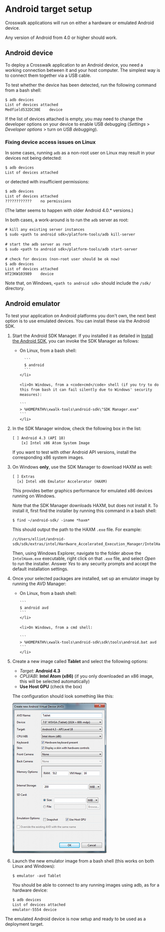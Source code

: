 # Android target setup

Crosswalk applications will run on either a hardware or emulated Android device.

Any version of Android from 4.0 or higher should work.

## Android device

To deploy a Crosswalk application to an Android device, you need a working connection between it and your host computer. The simplest way is to connect them together via a USB cable.

To test whether the device has been detected, run the following command from a bash shell:

    $ adb devices
    List of devices attached
    Medfield532DC30E	device

If the list of devices attached is empty, you may need to change the developer options on your device to enable USB debugging (*Settings* &gt; *Developer options* &gt; turn on *USB debugging*).

### Fixing device access issues on Linux

In some cases, running `adb` as a non-root user on Linux may result in your devices not being detected:

    $ adb devices
    List of devices attached

or detected with insufficient permissions:

    $ adb devices
    List of devices attached
    ????????????	no permissions

(The latter seems to happen with older Android 4.0.* versions.)

In both cases, a work-around is to run the `adb` server as root:

    # kill any existing server instances
    $ sudo <path to android sdk>/platform-tools/adb kill-server

    # start the adb server as root
    $ sudo <path to android sdk>/platform-tools/adb start-server

    # check for devices (non-root user should be ok now)
    $ adb devices
    List of devices attached
    HT23KW103989	device

Note that, on Windows, `<path to android sdk>` should include the `/sdk/` directory.

## Android emulator

To test your application on Android platforms you don't own, the next best option is to use emulated devices. You can install these via the Android SDK.

<ol>

<li>
  <p>Start the Android SDK Manager. If you installed it as detailed in <a href="#documentation/getting_started/host_setup/Optional:-installing-tools-for-Android-targets">Install the Android SDK</a>, you can invoke the SDK Manager as follows:</p>

  <ul>
    <li>
      <p>On Linux, from a bash shell:

      ```
      $ android
      ```
    </li>

    <li>On Windows, from a <code>cmd</code> shell (if you try to do this from bash it can fail silently due to Windows' security measures):

    ```
    > %HOMEPATH%\xwalk-tools\android-sdk\"SDK Manager.exe"
    ```
    </li>
  </ul>
</li>

<li>
  <p>In the SDK Manager window, check the following box in the list:</p>

  ```
  [ ] Android 4.3 (API 18)
      [x] Intel x86 Atom System Image
  ```

  <p>If you want to test with other Android API versions, install the corresponding x86 system images.</p>
</li>

<li>
  <p>On Windows <strong>only</strong>, use the SDK Manager to download HAXM as well:</p>

  ```
  [ ] Extras
    [x] Intel x86 Emulator Accelerator (HAXM)
  ```

  <p>This provides better graphics performance for emulated x86 devices running on Windows.</p>

  <p>Note that the SDK Manager downloads HAXM, but does not install it. To install it, first find the installer by running this command in a bash shell:</p>

  ```
  $ find ~/android-sdk/ -iname *haxm*
  ```

  <p>This should output the path to the HAXM <code>.exe</code> file. For example:</p>

  ```
  /c/Users/elliot/android-sdk/sdk/extras/intel/Hardware_Accelerated_Execution_Manager/IntelHaxm.exe
  ```

  <p>Then, using Windows Explorer, navigate to the folder above the <code>IntelHaxm.exe</code> executable, right click on that <code>.exe</code> file, and select <em>Open</em> to run the installer. Answer <em>Yes</em> to any security prompts and accept the default installation settings.</p>
</li>

<li>
  <p>Once your selected packages are installed, set up an emulator image by running the AVD Manager:</p>

  <ul>
    <li>On Linux, from a bash shell:

    ```
    $ android avd
    ```
    </li>

    <li>On Windows, from a cmd shell:

    ```
    > %HOMEPATH%\xwalk-tools\android-sdk\sdk\tools\android.bat avd
    ```
    </li>
  </ul>
</li>

<li>
  <p>Create a new image called <strong>Tablet</strong> and select the following options:</p>

  <ul>
    <li><em>Target</em>: <strong>Android 4.3</strong></li>
    <li><em>CPU/ABI</em>: <strong>Intel Atom (x86)</strong> (if you only downloaded an x86 image, this will be selected automatically)</li>
    <li><strong>Use Host GPU</strong> (check the box)</li>
  </ul>

  <p>The configuration should look something like this:</p>

  <p><img src='assets/emulator.png'></p>
</li>

<li>
  <p>Launch the new emulator image from a bash shell (this works on both Linux and Windows):</p>

  ```
  $ emulator -avd Tablet
  ```

  <p>You should be able to connect to any running images using adb, as for a hardware device:</p>

  ```
  $ adb devices
  List of devices attached
  emulator-5554	device
  ```
</li>

</ol>

The emulated Android device is now setup and ready to be used as a deployment target.
